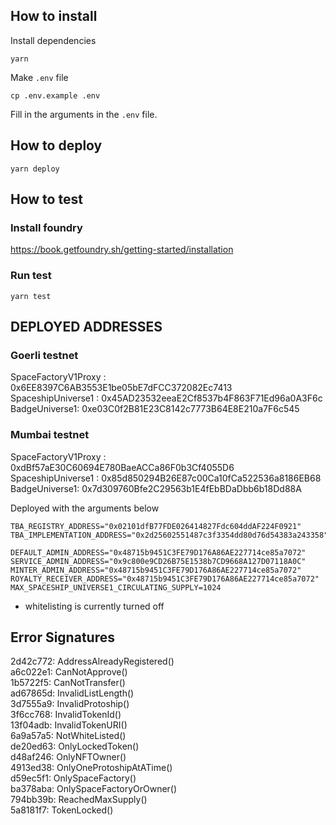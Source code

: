 
## How to install
Install dependencies
```
yarn
```
Make `.env` file
```
cp .env.example .env
```
Fill in the arguments in the `.env` file. 

## How to deploy
```
yarn deploy
```

## How to test
### Install foundry  
https://book.getfoundry.sh/getting-started/installation
### Run test  
```
yarn test
```


## DEPLOYED ADDRESSES

### Goerli testnet

SpaceFactoryV1Proxy : 0x6EE8397C6AB3553E1be05bE7dFCC372082Ec7413  
SpaceshipUniverse1 : 0x45AD23532eeaE2Cf8537b4F863F71Ed96a0A3F6c  
BadgeUniverse1: 0xe03C0f2B81E23C8142c7773B64E8E210a7F6c545  

### Mumbai testnet

SpaceFactoryV1Proxy : 0xdBf57aE30C60694E780BaeACCa86F0b3Cf4055D6  
SpaceshipUniverse1 : 0x85d850294B26E87c00Ca10fCa522536a8186EB68  
BadgeUniverse1: 0x7d309760Bfe2C29563b1E4fEbBDaDbb6b18Dd88A  

Deployed with the arguments below
```
TBA_REGISTRY_ADDRESS="0x02101dfB77FDE026414827Fdc604ddAF224F0921"
TBA_IMPLEMENTATION_ADDRESS="0x2d25602551487c3f3354dd80d76d54383a243358"

DEFAULT_ADMIN_ADDRESS="0x48715b9451C3FE79D176A86AE227714ce85a7072"
SERVICE_ADMIN_ADDRESS="0x9c800e9CD26B75E1538b7CD9668A127D07118A0C"
MINTER_ADMIN_ADDRESS="0x48715b9451C3FE79D176A86AE227714ce85a7072"
ROYALTY_RECEIVER_ADDRESS="0x48715b9451C3FE79D176A86AE227714ce85a7072"
MAX_SPACESHIP_UNIVERSE1_CIRCULATING_SUPPLY=1024
```
* whitelisting is currently turned off

## Error Signatures

2d42c772: AddressAlreadyRegistered()  
a6c022e1: CanNotApprove()  
1b5722f5: CanNotTransfer()  
ad67865d: InvalidListLength()  
3d7555a9: InvalidProtoship()  
3f6cc768: InvalidTokenId()  
13f04adb: InvalidTokenURI()  
6a9a57a5: NotWhiteListed()  
de20ed63: OnlyLockedToken()  
d48af246: OnlyNFTOwner()  
4913ed38: OnlyOneProtoshipAtATime()  
d59ec5f1: OnlySpaceFactory()  
ba378aba: OnlySpaceFactoryOrOwner()  
794bb39b: ReachedMaxSupply()  
5a8181f7: TokenLocked()  
